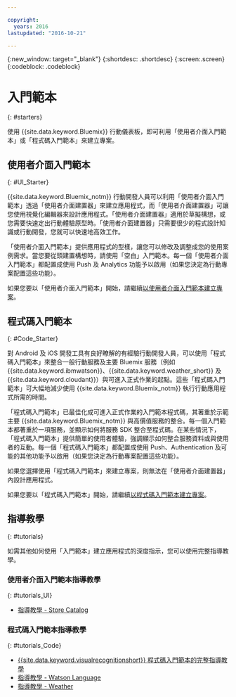 ```yaml
---

copyright:
  years: 2016
lastupdated: "2016-10-21"

---
```

{:new_window: target="_blank"}
{:shortdesc: .shortdesc}
{:screen:.screen}
{:codeblock: .codeblock}

# 入門範本
{: #starters}

使用 {{site.data.keyword.Bluemix}} 行動儀表板，即可利用「使用者介面入門範本」或「程式碼入門範本」來建立專案。


## 使用者介面入門範本
{: #UI_Starter}

{{site.data.keyword.Bluemix_notm}} 行動開發人員可以利用「使用者介面入門範本」透過「使用者介面建置器」來建立應用程式，而「使用者介面建置器」可讓您使用視覺化編輯器來設計應用程式。<!--The UI Builder assists you when you have an idea to prototype quickly.-->「使用者介面建置器」適用於草擬構想，或您需要快速定出行動體驗原型時。「使用者介面建置器」只需要很少的程式設計知識或行動開發，您就可以快速地高效工作。<!-- The UI Starters give you patterns of applications that enable you to modify and adjust to your use case needs. If you want to start from scratch and build an idea up from nothing use the Empty starter. Each UI starter is configured to be enabled with Push and Analytics capabilities if you decide to configure this for you Mobile Project.*App views can be bound to data with little programming knowledge, which enables apps to be started and native source code to be generated quickly.* -->

「使用者介面入門範本」提供應用程式的型樣，讓您可以修改及調整成您的使用案例需求。當您要從頭建置構想時，請使用「空白」入門範本。每一個「使用者介面入門範本」都配置成使用 Push 及 Analytics 功能予以啟用（如果您決定為行動專案配置這些功能）。

如果您要以「使用者介面入門範本」開始，請繼續[以使用者介面入門範本建立專案](projects_ui.html)。

<!-- If you choose to create your project with a UI Starter, you have the option to design your app from within the UI Builder.-->


## 程式碼入門範本
{: #Code_Starter}

對 Android 及 iOS 開發工具有良好瞭解的有經驗行動開發人員，可以使用「程式碼入門範本」來整合一般行動服務及主要 Bluemix 服務（例如 {{site.data.keyword.ibmwatson}}、{{site.data.keyword.weather_short}} 及 {{site.data.keyword.cloudant}}）與可進入正式作業的起點。這些「程式碼入門範本」可大幅地減少使用 {{site.data.keyword.Bluemix_notm}} 執行行動應用程式所需的時間。

「程式碼入門範本」已最佳化成可進入正式作業的入門範本程式碼，其著重於示範主要 {{site.data.keyword.Bluemix_notm}} 與高價值服務的整合。每一個入門範本都著重於一項服務，並顯示如何將服務 SDK 整合至程式碼。在某些情況下，「程式碼入門範本」提供簡單的使用者體驗，強調顯示如何整合服務資料或與使用者的互動。每一個「程式碼入門範本」都配置成使用 Push、Authentication 及可能的其他功能予以啟用（如果您決定為行動專案配置這些功能）。

如果您選擇使用「程式碼入門範本」來建立專案，則無法在「使用者介面建置器」內設計應用程式。

如果您要以「程式碼入門範本」開始，請繼續[以程式碼入門範本建立專案](projects_code.html)。

## 指導教學
{: #tutorials}

如需其他如何使用「入門範本」建立應用程式的深度指示，您可以使用完整指導教學。 

### 使用者介面入門範本指導教學
{: #tutorials_UI}

* [指導教學 - Store Catalog](tutorial_store_catalog.html)

### 程式碼入門範本指導教學
{: #tutorials_Code}

* [{{site.data.keyword.visualrecognitionshort}} 程式碼入門範本的完整指導教學](tutorial.html)
* [指導教學 - Watson Language](tutorial_watson_language.html)
* [指導教學 - Weather](tutorial_weather.html)
